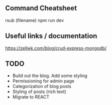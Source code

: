 ## Command Cheatsheet
rsub (filename)
npm run dev

## Useful links / documentation
https://zellwk.com/blog/crud-express-mongodb/

## TODO
* Build out the blog.  Add some styling
* Permissioning for admin page
* Categorization of blog posts
* Styling of posts (rich text)
* Migrate to REACT
